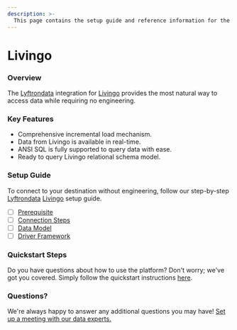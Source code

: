 ```yaml
---
description: >-
  This page contains the setup guide and reference information for the Livingo source connector.
---
```


# Livingo

### Overview

The [Lyftrondata](https://www.lyftrondata.com/) integration for [Livingo](https://www.lyftrondata.com/integration/marketing-analytics/livingo/) provides the most natural way to access data while requiring no engineering.

### Key Features

* Comprehensive incremental load mechanism.
* Data from Livingo is available in real-time.&#x20;
* ANSI SQL is fully supported to query data with ease.
* Ready to query Livingo relational schema model.

### Setup Guide

To connect to your destination without engineering, follow our step-by-step [Lyftrondata](https://www.lyftrondata.com/)  [Livingo](https://www.lyftrondata.com/integration/marketing-analytics/livingo/) setup guide.

* [ ] [Prerequisite](prerequisite.md)
* [ ] [Connection Steps](connection-steps.md)
* [ ] [Data Model](data-model/erd.md)
* [ ] [Driver Framework](driver-framework/)

### Quickstart Steps

Do you have questions about how to use the platform? Don't worry; we've got you covered. Simply follow the quickstart instructions [here](../README.md).

### Questions? <a href="#questions" id="questions"></a>

We're always happy to answer any additional questions you may have! [Set up a meeting with our data experts.](https://www.lyftrondata.com/book-a-meeting/)

